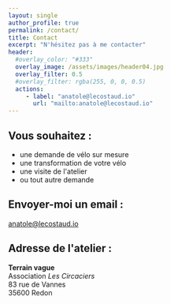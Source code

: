 ```yaml
---
layout: single
author_profile: true
permalink: /contact/
title: Contact
excerpt: "N'hésitez pas à me contacter"
header:
  #overlay_color: "#333"
  overlay_image: /assets/images/header04.jpg
  overlay_filter: 0.5
  #overlay_filter: rgba(255, 0, 0, 0.5)
  actions:
     - label: "anatole@lecostaud.io"
       url: "mailto:anatole@lecostaud.io"
---
```



## Vous souhaitez :

- une demande de vélo sur mesure
- une transformation de votre vélo
- une visite de l'atelier
- ou tout autre demande

## Envoyer-moi un email :  
[anatole@lecostaud.io](mailto:anatole@lecostaud.io)

## Adresse de l'atelier :
**Terrain vague**  
Association *Les Circaciers*  
83 rue de Vannes  
35600 Redon